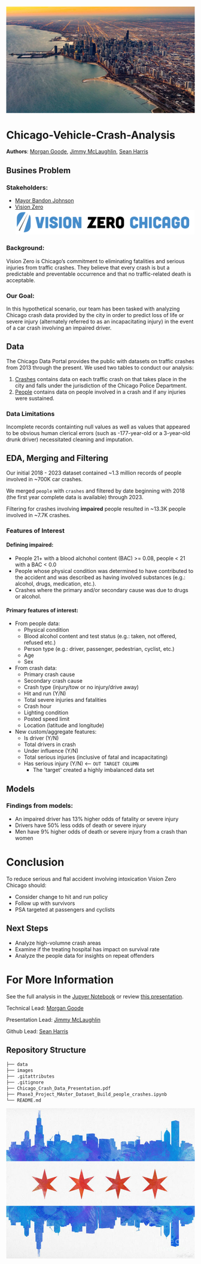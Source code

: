 ![chicago_aerial_view](./images/chicago_aerial_view.jpg)

# Chicago-Vehicle-Crash-Analysis

**Authors**: [Morgan Goode](https://www.linkedin.com/in/morgangoode/), [Jimmy McLaughlin](https://www.linkedin.com/in/james-mclaughlin-wm/), [Sean Harris](https://www.linkedin.com/in/sean-harris-data-sci-and-finance/)

## Busines Problem

### Stakeholders:
* [Mayor Bandon Johnson](https://www.chicago.gov/city/en/depts/mayor.html)
* [Vision Zero](https://www.chicago.gov/city/en/depts/cdot/supp_info/vision-zero-chicago.html)
![VisionZeroLogo](./images/VisionZeroLogo.png)

### Background:
Vision Zero is Chicago’s commitment to eliminating fatalities and serious injuries from traffic crashes. They believe that every crash is but a predictable and preventable occurrence and that no traffic-related death is acceptable.

### Our Goal:
In this hypothetical scenario, our team has been tasked with analyzing Chicago crash data provided by the city in order to predict loss of life or severe injury (alternately referred to as an incapacitating injury) in the event of a car crash involving an impaired driver.

## Data

The Chicago Data Portal provides the public with datasets on traffic crashes from 2013 through the present. We used two tables to conduct our analysis:
1.   [Crashes](https://data.cityofchicago.org/Transportation/Traffic-Crashes-Crashes/85ca-t3if) contains data on each traffic crash on that takes place in the city and falls under the jurisdiction of the Chicago Police Department.
2.   [People](https://data.cityofchicago.org/Transportation/Traffic-Crashes-People/u6pd-qa9d) contains data on people involved in a crash and if any injuries were sustained.

### Data Limitations

Incomplete records containting null values as well as values that appeared to be obvious human clerical errors (such as -177-year-old or a 3-year-old drunk driver) necessitated cleaning and imputation.

## EDA, Merging and Filtering

Our initial 2018 - 2023 dataset contained ~1.3 million records of people involved in ~700K car crashes.

We merged `people` with `crashes` and filtered by date beginning with 2018 (the first year complete data is available) through 2023.

Filtering for crashes involving **impaired** people resulted in ~13.3K people involved in ~7.7K crashes.

### Features of Interest

#### Defining **impaired**:
 * People 21+ with a blood alchohol content (BAC) >= 0.08, people < 21 with a BAC < 0.0
 * People whose physical condition was determined to have contributed to the accident and was described as having involved substances (e.g.: alcohol, drugs, medication, etc.).
 * Crashes where the primary and/or secondary cause was due to drugs or alcohol.

#### Primary features of interest:
* From people data:
  * Physical condition
  * Blood alcohol content and test status (e.g.: taken, not offered, refused etc.)
  * Person type (e.g.: driver, passenger, pedestrian, cyclist, etc.)
  * Age
  * Sex
* From crash data:
  * Primary crash cause
  * Secondary crash cause
  * Crash type (injury/tow or no injury/drive away)
  * Hit and run (Y/N)
  * Total severe injuries and fatalities
  * Crash hour
  * Lighting condition
  * Posted speed limit
  * Location (latitude and longitude)
* New custom/aggregate features:
  * Is driver (Y/N)
  * Total drivers in crash
  * Under influence (Y/N)
  * Total serious injuries (inclusive of fatal and incapacitating)
  * Has serious injury (Y/N) <-- `OUT TARGET COLUMN`
    * The 'target' created a highly imbalanced data set   
    
## Models



### Findings from models:

* An impaired driver has 13% higher odds of fatality or severe injury
* Drivers have 50% less odds of death or severe injury
* Men have 9% higher odds of death or severe injury from a crash than women

# Conclusion

To reduce serious and ftal accident involving intoxication Vision Zero Chicago should:

* Consider change to hit and run policy
* Follow up with survivors
* PSA targeted at passengers and cyclists

## Next Steps

* Analyze high-volumne crash areas
* Examine if the treating hospital has impact on survival rate
* Analyze the people data for insights on repeat offenders

# For More Information

See the full analysis in the [Jupyer Notebook](Phase3_Project_Master_Dataset_Build_people_crashes.ipynb) or review [this presentation](Chicago_Crash_Data_Presentation.pdf).

Technical Lead: [Morgan Goode](https://www.linkedin.com/in/morgangoode/)

Presentation Lead: [Jimmy McLaughlin](https://www.linkedin.com/in/james-mclaughlin-wm/)

Github Lead: [Sean Harris](https://www.linkedin.com/in/sean-harris-data-sci-and-finance/)

## Repository Structure
```
├── data
├── images
├── .gitattributes
├── .gitignore
├── Chicago_Crash_Data_Presentation.pdf
├── Phase3_Project_MAster_Dataset_Build_people_crashes.ipynb
└── README.md
```

![chicago-flag](./images/chicago-flag.jpg)
